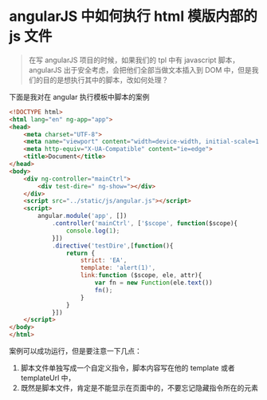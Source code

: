# angularJS 中如何执行 html 模版内部的 js 文件

> 在写 angularJS 项目的时候，如果我们的 tpl 中有 javascript 脚本，angularJS 出于安全考虑，会把他们全部当做文本插入到 DOM 中，但是我们的目的是想执行其中的脚本，改如何处理？

下面是我对在 angular 执行模板中脚本的案例

```html
<!DOCTYPE html>
<html lang="en" ng-app="app">
<head>
    <meta charset="UTF-8">
    <meta name="viewport" content="width=device-width, initial-scale=1.0">
    <meta http-equiv="X-UA-Compatible" content="ie=edge">
    <title>Document</title>
</head>
<body>
    <div ng-controller="mainCtrl">
        <div test-dire=" ng-show="></div>
    </div>
    <script src="../static/js/angular.js"></script>
    <script>
        angular.module('app', [])
            .controller('mainCtrl', ['$scope', function($scope){
                console.log(1);
            }])
            .directive('testDire',[function(){
                return {
                    strict: 'EA',
                    template: 'alert(1)',
                    link:function ($scope, ele, attr){
                        var fn = new Function(ele.text())
                        fn();
                    }
                }
            }])
    </script>
</body>
</html>
```

案例可以成功运行，但是要注意一下几点：

1.  脚本文件单独写成一个自定义指令，脚本内容写在他的 template 或者 templateUrl 中，
2.  既然是脚本文件，肯定是不能显示在页面中的，不要忘记隐藏指令所在的元素
